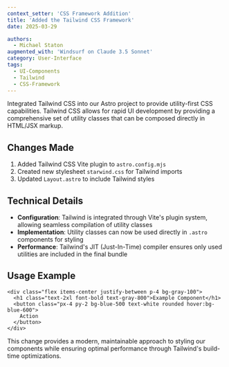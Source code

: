 ```yaml
---
context_setter: 'CSS Framework Addition'
title: 'Added the Tailwind CSS Framework'
date: 2025-03-29

authors: 
  - Michael Staton
augmented_with: 'Windsurf on Claude 3.5 Sonnet'
category: User-Interface
tags:
  - UI-Components
  - Tailwind
  - CSS-Framework
---
```


Integrated Tailwind CSS into our Astro project to provide utility-first CSS capabilities. Tailwind CSS allows for rapid UI development by providing a comprehensive set of utility classes that can be composed directly in HTML/JSX markup.

## Changes Made

1. Added Tailwind CSS Vite plugin to `astro.config.mjs`
2. Created new stylesheet `starwind.css` for Tailwind imports
3. Updated `Layout.astro` to include Tailwind styles

## Technical Details

- **Configuration**: Tailwind is integrated through Vite's plugin system, allowing seamless compilation of utility classes
- **Implementation**: Utility classes can now be used directly in `.astro` components for styling
- **Performance**: Tailwind's JIT (Just-In-Time) compiler ensures only used utilities are included in the final bundle

## Usage Example

```astro
<div class="flex items-center justify-between p-4 bg-gray-100">
  <h1 class="text-2xl font-bold text-gray-800">Example Component</h1>
  <button class="px-4 py-2 bg-blue-500 text-white rounded hover:bg-blue-600">
    Action
  </button>
</div>
```

This change provides a modern, maintainable approach to styling our components while ensuring optimal performance through Tailwind's build-time optimizations.
